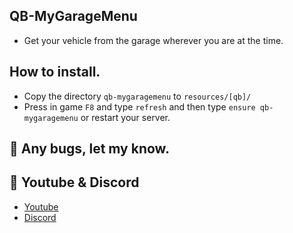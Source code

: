 ## QB-MyGarageMenu 
- Get your vehicle from the garage wherever you are at the time.

## How to install.
- Copy the directory `qb-mygaragemenu` to `resources/[qb]/`
- Press in game `F8` and type `refresh` and then type `ensure qb-mygaragemenu` or restart your server.

## 🐞 Any bugs, let my know.

## 🙈 Youtube & Discord
- [Youtube](https://www.youtube.com/c/MaDHouSe79)
- [Discord](https://discord.gg/cEMSeE9dgS)